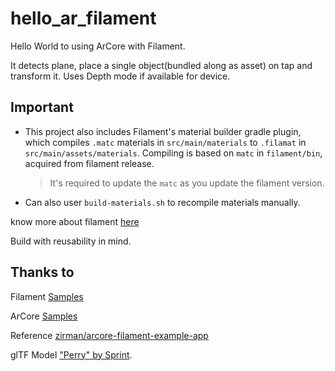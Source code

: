 # hello_ar_filament
Hello World to using ArCore with Filament.

It detects plane, place a single object(bundled along as asset) on tap and transform it. Uses Depth mode if available for device.

## Important
* This project also includes Filament's material builder gradle plugin, which compiles `.matc` materials in `src/main/materials` to `.filamat` in `src/main/assets/materials`. Compiling is based on `matc` in `filament/bin`, acquired from filament release. 
  > It's required to update the `matc` as you update the filament version.
* Can also user `build-materials.sh` to recompile materials manually.  

know more about filament [here](https://github.com/google/filament)

Build with reusability in mind.

## Thanks to

Filament [Samples](https://github.com/google/filament/tree/main/android/samples)

ArCore [Samples](https://github.com/google-ar/arcore-android-sdk/tree/master/samples)

Reference [zirman/arcore-filament-example-app](https://github.com/zirman/arcore-filament-example-app)

glTF Model ["Perry" by Sprint](https://skfb.ly/6Rrry).
